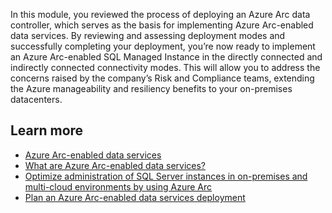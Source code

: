 In this module, you reviewed the process of deploying an Azure Arc data controller, which serves as the basis for implementing Azure Arc-enabled data services.
By reviewing and assessing deployment modes and successfully completing your deployment, you’re now ready to implement an Azure Arc-enabled SQL Managed Instance in the directly connected and indirectly connected connectivity modes. This will allow you to address the concerns raised by the company’s Risk and Compliance teams, extending the Azure manageability and resiliency benefits to your on-premises datacenters. 

## Learn more

- [Azure Arc-enabled data services](/azure/azure-arc/data/)
- [What are Azure Arc-enabled data services?](/azure/azure-arc/data/overview)
- [Optimize administration of SQL Server instances in on-premises and multi-cloud environments by using Azure Arc](/azure/architecture/hybrid/azure-arc-sql-server)
- [Plan an Azure Arc-enabled data services deployment](/azure/azure-arc/data/plan-azure-arc-data-services)
